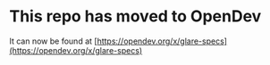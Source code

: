 # This repo has moved to OpenDev

It can now be found at [https://opendev.org/x/glare-specs](https://opendev.org/x/glare-specs)
